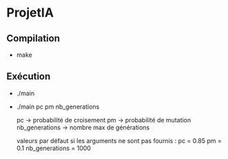 ProjetIA
==========

Compilation
-----------
 * make
 
Exécution
---------

 * ./main
 * ./main pc pm nb_generations


	pc -> probabilité de croisement
	pm -> probabilité de mutation
	nb_generations -> nombre max de générations

	valeurs par défaut si les arguments ne sont pas fournis :
	pc = 0.85
	pm = 0.1
	nb_generations = 1000
